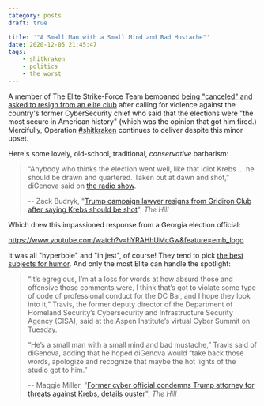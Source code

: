 ```yaml
---
category: posts
draft: true

title: '"A Small Man with a Small Mind and Bad Mustache"'
date: 2020-12-05 21:45:47
tags:
    - shitkraken
    - politics
    - the worst
---
```


A member of The Elite Strike-Force Team bemoaned [being "canceled" and asked to resign from an elite club](https://thehill.com/homenews/media/528522-trump-campaign-lawyer-resigns-from-gridiron-club-after-saying-krebs-should-be) after calling for violence against the country's former CyberSecurity chief who said that the elections were "the most secure in American history" (which was the opinion that got him fired.) Mercifully, Operation [#shitkraken](/tags/shitkraken) continues to deliver despite this minor upset.

Here's some lovely, old-school, traditional, _conservative_ barbarism:

> “Anybody who thinks the election went well, like that idiot Krebs … he should be drawn and quartered. Taken out at dawn and shot,” diGenova said on [the radio show](https://howiecarrshow.com/).
>
> -- Zack Budryk, "[Trump campaign lawyer resigns from Gridiron Club after saying Krebs should be shot](https://thehill.com/homenews/media/528522-trump-campaign-lawyer-resigns-from-gridiron-club-after-saying-krebs-should-be)", _The Hill_

Which drew this impassioned response from a Georgia election official:

https://www.youtube.com/watch?v=hYRAHhUMcGw&feature=emb_logo

It was all "hyperbole" and "in jest", of course! They tend to pick [the best subjects for humor](https://www.vanityfair.com/news/2020/06/white-house-trump-was-just-joking-about-a-deadly-pandemic). And only the most Elite can handle the spotlight:

> “It’s egregious, I’m at a loss for words at how absurd those and offensive those comments were, I think that’s got to violate some type of code of professional conduct for the DC Bar, and I hope they look into it,” Travis, the former deputy director of the Department of Homeland Security’s Cybersecurity and Infrastructure Security Agency (CISA), said at the Aspen Institute’s virtual Cyber Summit on Tuesday.
>
> “He’s a small man with a small mind and bad mustache,” Travis said of diGenova, adding that he hoped diGenova would “take back those words, apologize and recognize that maybe the hot lights of the studio got to him.”
>
> -- Maggie Miller, "[Former cyber official condemns Trump attorney for threats against Krebs, details ouster](https://thehill.com/policy/cybersecurity/528251-former-cyber-official-condemns-trump-attorney-for-threats-against-krebs)", _The Hill_
